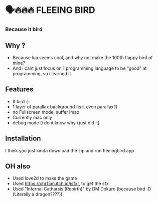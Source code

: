 # 🗣️🔥🔥🔥 FLEEING BIRD

### Because it bird

## Why ?
- Because lua seems cool, and why not make the 100th flappy bird of mine?
- And i cant just focus on 1 programming language to be "good" at programming, so i learned it.
## Features

- It bird :)
- 1 layer of parallax background (is it even parallax?)
- no Fullscreen mode, suffer lmao
- Currently mac only
- debug mode (i dont know why i just did it)


## Installation

I think you just kinda download the zip and run fleeingbird.app
    
## OH also

- Used love2d to make the game 
- Used https://chr15m.itch.io/jsfxr, to get the sfx
- Used "Infernal Catharsis (Rebirth)" by DM Dokuro (because bird :D (Literally a dragon????))


